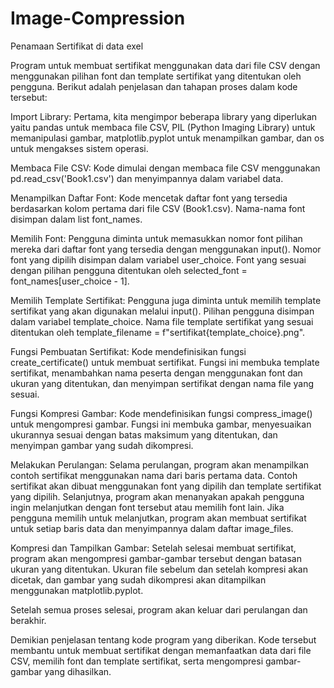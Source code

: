 # Image-Compression
Penamaan Sertifikat di data exel

Program untuk membuat sertifikat menggunakan data dari file CSV dengan menggunakan pilihan font dan template sertifikat yang ditentukan oleh pengguna. Berikut adalah penjelasan dan tahapan proses dalam kode tersebut:

Import Library: Pertama, kita mengimpor beberapa library yang diperlukan yaitu pandas untuk membaca file CSV, PIL (Python Imaging Library) untuk memanipulasi gambar, matplotlib.pyplot untuk menampilkan gambar, dan os untuk mengakses sistem operasi.

Membaca File CSV: Kode dimulai dengan membaca file CSV menggunakan pd.read_csv('Book1.csv') dan menyimpannya dalam variabel data.

Menampilkan Daftar Font: Kode mencetak daftar font yang tersedia berdasarkan kolom pertama dari file CSV (Book1.csv). Nama-nama font disimpan dalam list font_names.

Memilih Font: Pengguna diminta untuk memasukkan nomor font pilihan mereka dari daftar font yang tersedia dengan menggunakan input(). Nomor font yang dipilih disimpan dalam variabel user_choice. Font yang sesuai dengan pilihan pengguna ditentukan oleh selected_font = font_names[user_choice - 1].

Memilih Template Sertifikat: Pengguna juga diminta untuk memilih template sertifikat yang akan digunakan melalui input(). Pilihan pengguna disimpan dalam variabel template_choice. Nama file template sertifikat yang sesuai ditentukan oleh template_filename = f"sertifikat{template_choice}.png".

Fungsi Pembuatan Sertifikat: Kode mendefinisikan fungsi create_certificate() untuk membuat sertifikat. Fungsi ini membuka template sertifikat, menambahkan nama peserta dengan menggunakan font dan ukuran yang ditentukan, dan menyimpan sertifikat dengan nama file yang sesuai.

Fungsi Kompresi Gambar: Kode mendefinisikan fungsi compress_image() untuk mengompresi gambar. Fungsi ini membuka gambar, menyesuaikan ukurannya sesuai dengan batas maksimum yang ditentukan, dan menyimpan gambar yang sudah dikompresi.

Melakukan Perulangan: Selama perulangan, program akan menampilkan contoh sertifikat menggunakan nama dari baris pertama data. Contoh sertifikat akan dibuat menggunakan font yang dipilih dan template sertifikat yang dipilih. Selanjutnya, program akan menanyakan apakah pengguna ingin melanjutkan dengan font tersebut atau memilih font lain. Jika pengguna memilih untuk melanjutkan, program akan membuat sertifikat untuk setiap baris data dan menyimpannya dalam daftar image_files.

Kompresi dan Tampilkan Gambar: Setelah selesai membuat sertifikat, program akan mengompresi gambar-gambar tersebut dengan batasan ukuran yang ditentukan. Ukuran file sebelum dan setelah kompresi akan dicetak, dan gambar yang sudah dikompresi akan ditampilkan menggunakan matplotlib.pyplot.

Setelah semua proses selesai, program akan keluar dari perulangan dan berakhir.

Demikian penjelasan tentang kode program yang diberikan. Kode tersebut membantu untuk membuat sertifikat dengan memanfaatkan data dari file CSV, memilih font dan template sertifikat, serta mengompresi gambar-gambar yang dihasilkan.






